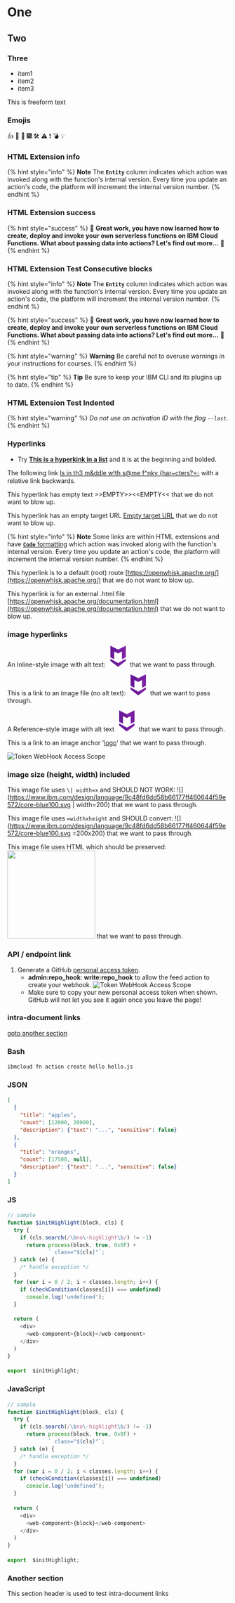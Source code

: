 # One

## Two

### Three

- item1
- item2
- item3

This is freeform text

### Emojis

:+1: :100: :1st_place_medal: :fireworks: :hammer_and_wrench: :warning: :exclamation: :bomb: :bulb:

### HTML Extension info

{% hint style="info" %}
**Note** The **`Entity`** column indicates which action was invoked along with the function's internal version. Every time you update an action's code, the platform will increment the internal version number.
{% endhint %}

### HTML Extension success

{% hint style="success" %}
🎉 **Great work, you have now learned how to create, deploy and invoke your own serverless functions on IBM Cloud Functions. What about passing data into actions? Let's find out more…** 🎉
{% endhint %}

### HTML Extension Test Consecutive blocks

{% hint style="info" %}
**Note** The **`Entity`** column indicates which action was invoked along with the function's internal version. Every time you update an action's code, the platform will increment the internal version number.
{% endhint %}

{% hint style="success" %}
🎉 **Great work, you have now learned how to create, deploy and invoke your own serverless functions on IBM Cloud Functions. What about passing data into actions? Let's find out more…** 🎉
{% endhint %}

{% hint style="warning" %}
**Warning** Be careful not to overuse warnings in your instructions for courses.
{% endhint %}

{% hint style="tip" %}
**Tip** Be sure to keep your IBM CLI and its plugins up to date.
{% endhint %}

### HTML Extension Test Indented

  {% hint style="warning" %}
  _Do not use an activation ID with the flag `--last`._
  {% endhint %}

### Hyperlinks

- Try **[This is a hyperkink in a list](201-using-event-providers/README.md)** and it is at the beginning and bolded.

The following link [Is in th3 m&ddle w!th s@me f^nky {har~cters?=:droplet:](../README.md) with a relative link backwards.

This hyperlink has empty text >>EMPTY>>[](README.md)<<EMPTY<< that we do not want to blow up.

This hyperlink has an empty target URL [Empty target URL]() that we do not want to blow up.

{% hint style="info" %}
**Note** Some links are within HTML extensions and have [**`Code`** formatting](https://openwhisk.apache.org/) which action was invoked along with the function's internal version. Every time you update an action's code, the platform will increment the internal version number.
{% endhint %}

This hyperlink is to a default (root) route [https://openwhisk.apache.org/](https://openwhisk.apache.org/) that we do not want to blow up.

This hyperlink is for an external .html file [https://openwhisk.apache.org/documentation.html](https://openwhisk.apache.org/documentation.html) that we do not want to blow up.

### image hyperlinks

An Inline-style image with alt text: ![alt text](https://github.com/adam-p/markdown-here/raw/master/src/common/images/icon48.png "Logo Title Text 1") that we want to pass through.

This is a link to an image file (no alt text): ![](https://github.com/adam-p/markdown-here/raw/master/src/common/images/icon48.png) that we want to pass through.

A Reference-style image with alt text ![alt text][logo] that we want to pass through.

[logo]: https://github.com/adam-p/markdown-here/raw/master/src/common/images/icon48.png "Logo Title Text 2"

This is a link to an image anchor '[logo](https://github.com/adam-p/markdown-here/raw/master/src/common/images/icon48.png)' that we want to pass through.

![Token WebHook Access Scope](images/github-access-scope-repo-hook.png)

### image size (height, width) included

This image file uses `\| width=x` and SHOULD NOT WORK: ![](https://www.ibm.com/design/language/9c48fd6dd58b66177ff460644f59e572/core-blue100.svg | width=200) that we want to pass through.

This image file uses `=widthxheight` and SHOULD convert: ![](https://www.ibm.com/design/language/9c48fd6dd58b66177ff460644f59e572/core-blue100.svg =200x200) that we want to pass through.

This image file uses HTML which should be preserved:
<img src="https://www.ibm.com/design/language/9c48fd6dd58b66177ff460644f59e572/core-blue100.svg" width="200" height="200"></img>
that we want to pass through.

### API / endpoint link

1. Generate a GitHub [personal access token](https://github.com/settings/tokens).
      * **admin:repo_hook**: **write:repo_hook** to allow the feed action to create your webhook.
    ![Token WebHook Access Scope](images/github-access-scope-repo-hook.png)
    * Make sure to copy your new personal access token when shown. GitHub will not let you see it again once you leave the page!

### intra-document links

[goto another section](#another-section)

### Bash

```bash
ibmcloud fn action create hello hello.js
```

### JSON

```json
[
  {
    "title": "apples",
    "count": [12000, 20000],
    "description": {"text": "...", "sensitive": false}
  },
  {
    "title": "oranges",
    "count": [17500, null],
    "description": {"text": "...", "sensitive": false}
  }
]

```

### JS

```js
// sample
function $initHighlight(block, cls) {
  try {
    if (cls.search(/\bno\-highlight\b/) != -1)
      return process(block, true, 0x0F) +
             ` class="${cls}"`;
  } catch (e) {
    /* handle exception */
  }
  for (var i = 0 / 2; i < classes.length; i++) {
    if (checkCondition(classes[i]) === undefined)
      console.log('undefined');
  }

  return (
    <div>
      <web-component>{block}</web-component>
    </div>
  )
}

export  $initHighlight;
```

### JavaScript

```javascript
// sample
function $initHighlight(block, cls) {
  try {
    if (cls.search(/\bno\-highlight\b/) != -1)
      return process(block, true, 0x0F) +
             ` class="${cls}"`;
  } catch (e) {
    /* handle exception */
  }
  for (var i = 0 / 2; i < classes.length; i++) {
    if (checkCondition(classes[i]) === undefined)
      console.log('undefined');
  }

  return (
    <div>
      <web-component>{block}</web-component>
    </div>
  )
}

export  $initHighlight;
```

### Another section

This section header is used to test intra-document links
